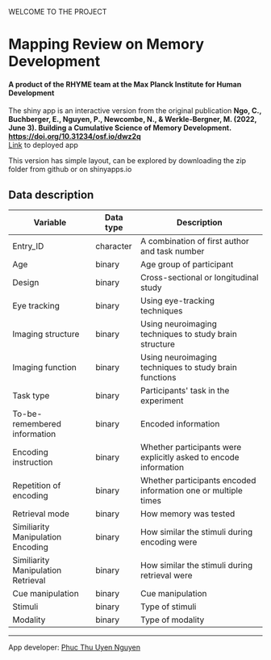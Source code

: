 WELCOME TO THE PROJECT
# Mapping Review on Memory Development
#### A product of the RHYME team at the Max Planck Institute for Human Development 

The shiny app is an interactive version from the original publication <strong>Ngo, C., Buchberger, E., Nguyen, P., Newcombe, N., & Werkle-Bergner, M. (2022, June 3). Building a Cumulative Science of Memory Development. https://doi.org/10.31234/osf.io/dwz2q</strong>
<br>
[Link](https://phucthuun.shinyapps.io/litreview_io/) to deployed app 

This version has simple layout, can be explored by downloading the zip folder from github or on shinyapps.io

## Data description

  |Variable|Data type|Description|
  |--------|---------|------------|
  |Entry_ID|character|A combination of first author and task number|
  |Age|binary|Age group of participant|
  |Design|binary|Cross-sectional or longitudinal study|
  |Eye tracking|binary|Using eye-tracking techniques|
  |Imaging structure|binary|Using neuroimaging techniques to study brain structure|
  |Imaging function|binary|Using neuroimaging techniques to study brain functions|
  |Task type|binary|Participants' task in the experiment|
  |To-be-remembered information|binary|Encoded information|
  |Encoding instruction|binary|Whether participants were explicitly asked to encode information|
  |Repetition of encoding|binary|Whether participants encoded information one or multiple times|
  |Retrieval mode|binary|How memory was tested|
  |Similiarity Manipulation Encoding|binary|How similar the stimuli during encoding were|
  |Similiarity Manipulation Retrieval|binary|How similar the stimuli during retrieval were|
  |Cue manipulation|binary|Cue manipulation
  |Stimuli|binary|Type of stimuli|
  |Modality|binary|Type of modality|
  

----
App developer: [Phuc Thu Uyen Nguyen](https://github.com/phucthuun)
